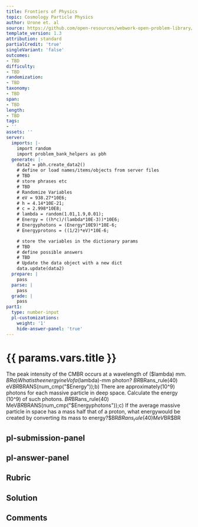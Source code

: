 ```yaml
---
title: Frontiers of Physics
topic: Cosmology Particle Physics
author: Urone et. al
source: https://github.com/open-resources/webwork-open-problem-library/tree/master/Contrib/BrockPhysics/College_Physics_Urone/34.Frontiers_of_Physics/34-01.Cosmology_Particle_Physics/NU_U17-34-01-014.pg
template_version: 1.3
attribution: standard
partialCredit: 'true'
singleVariant: 'false'
outcomes:
- TBD
difficulty:
- TBD
randomization:
- TBD
taxonomy:
- TBD
span:
- TBD
length:
- TBD
tags:
- ''
assets: ''
server:
  imports: |-
    import random
    import problem_bank_helpers as pbh
  generate: |-
    data2 = pbh.create_data2()
    # define or load names/items/objects from server files
    # TBD
    # store phrases etc
    # TBD
    # Randomize Variables
    # eV = 938.27*10E6;
    # h = 4.14*10E-21;
    # c = 2.998*10E8;
    # lambda = random(1.01,1.9,0.01);
    # Energy = ((h*c)/(lambda*10E-3))*10E6;
    # Energyphotons = (Energy*10E9)*10E-6;
    # Energyprotons = ((1/2)*eV)*10E-6;

    # store the variables in the dictionary params
    # TBD
    # define possible answers
    # TBD
    # Update the data object with a new dict
    data.update(data2)
  prepare: |
    pass
  parse: |
    pass
  grade: |
    pass
part1:
  type: number-input
  pl-customizations:
    weight: '1'
    hide-answer-panel: 'true'
---
```


# {{ params.vars.title }} 


The peak intensity of the CMBR occurs at a wavelength of ($lambda) mm. $BRa) What is the energy in eV of a ($lambda)-mm photon? $BR$BRans_rule(40) eV$BR$BRANS(num_cmp("$Energy"));b) There are approximately(10^9) photons for each massive particle in deep space. Calculate the energy (10^9) of such photons. $BR$BRans_rule(40) MeV$BR$BRANS(num_cmp("$Energyphotons"));c) If the average massive particle in space has a mass half that of a proton, what energywould be created by converting its mass to energy?$BR$BRans_rule(40) MeV$BR$BR


## pl-submission-panel 


## pl-answer-panel 


## Rubric 


## Solution 


## Comments 


